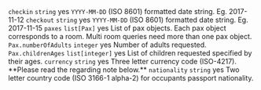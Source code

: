 <tr>
    <td><code>checkin</code></td>
    <td><code>string</code></td>
    <td>yes</td>
    <td><code>YYYY-MM-DD</code> (ISO 8601) formatted date string. Eg. 2017-11-12</td>
</tr>
<tr>
    <td><code>checkout</code></td>
    <td><code>string</code></td>
    <td>yes</td>
    <td><code>YYYY-MM-DD</code> (ISO 8601) formatted date string. Eg. 2017-11-15</td>
</tr>
<tr>
    <td><code>paxes</code></td>
    <td><code>list[Pax]</code></td>
    <td>yes</td>
    <td>List of pax objects. Each pax object corresponds to a room. Multi room queries need more than one pax object.</td>
</tr>
<tr>
    <td><code>Pax.numberOfAdults</code></td>
    <td><code>integer</code></td>
    <td>yes</td>
    <td>Number of adults requested.</td>
</tr>
<tr>
    <td><code>Pax.childrenAges</code></td>
    <td><code>list[integer]</code></td>
    <td>yes</td>
    <td>List of children requested specified by their ages.</td>
</tr>
<tr>
    <td><code>currency</code></td>
    <td><code>string</code></td>
    <td>yes</td>
    <td>Three letter currency code (ISO-4217). **Please read the regarding note below.**</td>
</tr>
<tr>
    <td><code>nationality</code></td>
    <td><code>string</code></td>
    <td>yes</td>
    <td>Two letter country code (ISO 3166-1 alpha-2) for occupants passport nationality.</td>
</tr>